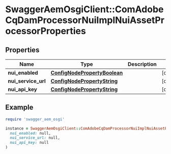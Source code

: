# SwaggerAemOsgiClient::ComAdobeCqDamProcessorNuiImplNuiAssetProcessorProperties

## Properties

| Name | Type | Description | Notes |
| ---- | ---- | ----------- | ----- |
| **nui_enabled** | [**ConfigNodePropertyBoolean**](ConfigNodePropertyBoolean.md) |  | [optional] |
| **nui_service_url** | [**ConfigNodePropertyString**](ConfigNodePropertyString.md) |  | [optional] |
| **nui_api_key** | [**ConfigNodePropertyString**](ConfigNodePropertyString.md) |  | [optional] |

## Example

```ruby
require 'swagger_aem_osgi'

instance = SwaggerAemOsgiClient::ComAdobeCqDamProcessorNuiImplNuiAssetProcessorProperties.new(
  nui_enabled: null,
  nui_service_url: null,
  nui_api_key: null
)
```

